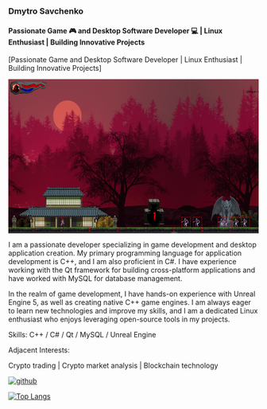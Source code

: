 ### Dmytro Savchenko
#### Passionate Game 🎮 and Desktop Software Developer 💻 | Linux Enthusiast | Building Innovative Projects
[Passionate Game and Desktop Software Developer | Linux Enthusiast | Building Innovative Projects]



<div style="display: flex; overflow-x: auto; white-space: nowrap;">
    <img src='https://github.com/Shell-reversecpp/Shell-reversecpp/blob/main/SwordfSlash1.png' height='310' width='600' style="margin-right: 10px;">   <img src='https://github.com/Shell-reversecpp/Shell-reversecpp/blob/main/race1.png' height='310' width='600' style="margin-right: 10px;">
  
</div>


I am a passionate developer specializing in game development and desktop application creation. My primary programming language for application development is C++, and I am also proficient in C#. I have experience working with the Qt framework for building cross-platform applications and have worked with MySQL for database management.

In the realm of game development, I have hands-on experience with Unreal Engine 5, as well as creating native C++ game engines. I am always eager to learn new technologies and improve my skills, and I am a dedicated Linux enthusiast who enjoys leveraging open-source tools in my projects. 

Skills: C++ / C# / Qt / MySQL / Unreal Engine

Adjacent Interests:

Crypto trading | 
Crypto market analysis |
Blockchain technology 

[<img src='https://cdn.jsdelivr.net/npm/simple-icons@3.0.1/icons/github.svg' alt='github' height='40'>](https://github.com/Shell-reversecpp)  

[![Top Langs](https://github-readme-stats.vercel.app/api/top-langs/?username=Shell-reversecpp)](https://github.com/anuraghazra/github-readme-stats)


